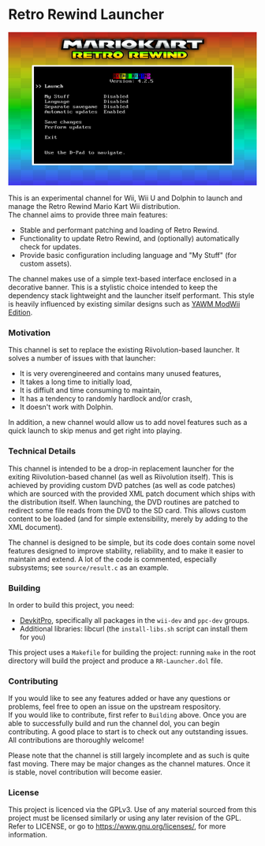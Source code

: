 # Retro Rewind Launcher

![Sample](./assets/sample.png "Sample")

This is an experimental channel for Wii, Wii U and Dolphin to launch and manage the Retro Rewind Mario Kart Wii distribution. \
The channel aims to provide three main features:

- Stable and performant patching and loading of Retro Rewind.
- Functionality to update Retro Rewind, and (optionally) automatically check for updates.
- Provide basic configuration including language and "My Stuff" (for custom assets).

The channel makes use of a simple text-based interface enclosed in a decorative banner. 
This is a stylistic choice intended to keep the dependency stack lightweight and the launcher itself performant.
This style is heavily influenced by existing similar designs such as [YAWM ModWii Edition](https://github.com/modmii/YAWM-ModMii-Edition).

### Motivation

This channel is set to replace the existing Riivolution-based launcher. It solves a number of issues with that launcher:

- It is very overengineered and contains many unused features,
- It takes a long time to initially load,
- It is diffiult and time consuming to maintain,
- It has a tendency to randomly hardlock and/or crash,
- It doesn't work with Dolphin.

In addition, a new channel would allow us to add novel features such as a quick launch to skip menus and get right into playing.

### Technical Details

This channel is intended to be a drop-in replacement launcher for the exiting Riivolution-based channel (as well as Riivolution itself). This is achieved by providing custom DVD patches (as well as code patches) which are sourced with the provided XML patch document which ships with the distribution itself. When launching, the DVD routines are patched to redirect some file reads from the DVD to the SD card. This allows custom content to be loaded (and for simple extensibility, merely by adding to the XML document).

The channel is designed to be simple, but its code does contain some novel features designed to improve stability, reliability, and to make it easier to maintain and extend. A lot of the code is commented, especially subsystems; see `source/result.c` as an example.

### Building

In order to build this project, you need:

- [DevkitPro](https://devkitpro.org/wiki/Getting_Started), specifically all packages in the `wii-dev` and `ppc-dev` groups.
- Additional libraries: libcurl (the `install-libs.sh` script can install them for you)

This project uses a `Makefile` for building the project: running `make` in the root directory will build the project and produce a `RR-Launcher.dol` file.

### Contributing

If you would like to see any features added or have any questions or problems, feel free to open an issue on the upstream respository. \
If you would like to contribute, first refer to `Building` above. Once you are able to successfully build and run the channel dol, you can begin contributing. A good place to start is to check out any outstanding issues. All contributions are thoroughly welcome!

Please note that the channel is still largely incomplete and as such is quite fast moving. There may be major changes as the channel matures. Once it is stable, novel contribution will become easier.

### License

This project is licenced via the GPLv3. Use of any material sourced from this project must be licensed similarly or using any later revision of the GPL. Refer to LICENSE, or go to https://www.gnu.org/licenses/, for more information.
